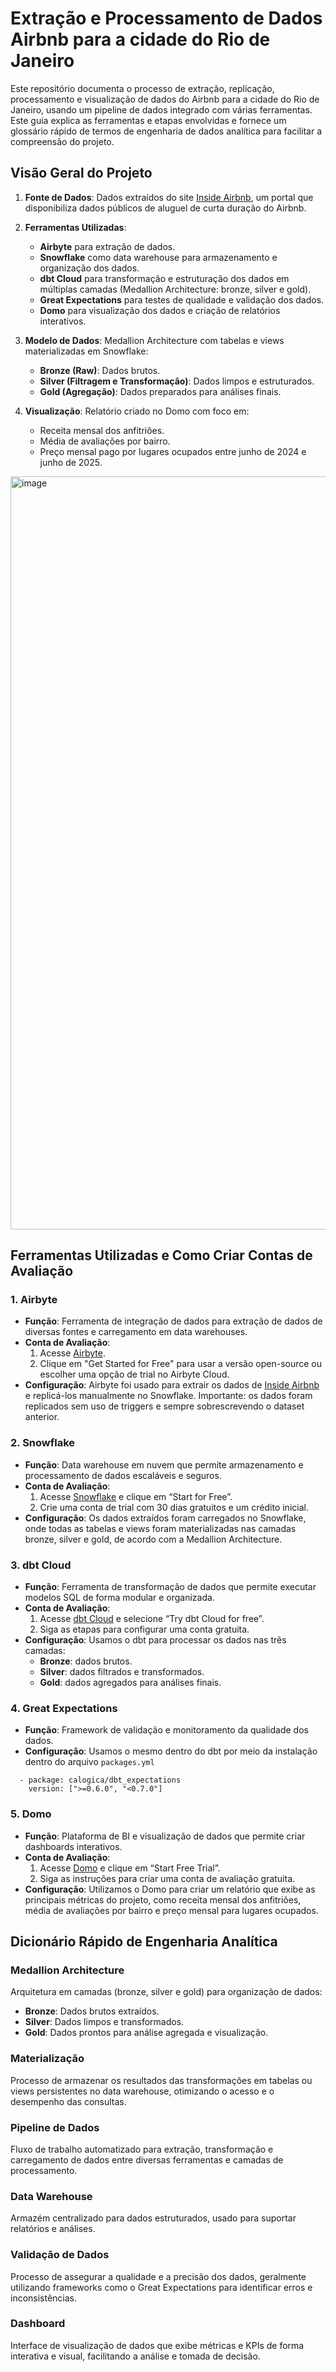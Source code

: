 # Extração e Processamento de Dados Airbnb para a cidade do Rio de Janeiro

Este repositório documenta o processo de extração, replicação, processamento e visualização de dados do Airbnb para a cidade do Rio de Janeiro, usando um pipeline de dados integrado com várias ferramentas. Este guia explica as ferramentas e etapas envolvidas e fornece um glossário rápido de termos de engenharia de dados analítica para facilitar a compreensão do projeto.

## Visão Geral do Projeto

1. **Fonte de Dados**: Dados extraídos do site [Inside Airbnb](http://insideairbnb.com/), um portal que disponibiliza dados públicos de aluguel de curta duração do Airbnb.
   
2. **Ferramentas Utilizadas**:
   - **Airbyte** para extração de dados.
   - **Snowflake** como data warehouse para armazenamento e organização dos dados.
   - **dbt Cloud** para transformação e estruturação dos dados em múltiplas camadas (Medallion Architecture: bronze, silver e gold).
   - **Great Expectations** para testes de qualidade e validação dos dados.
   - **Domo** para visualização dos dados e criação de relatórios interativos.

3. **Modelo de Dados**: Medallion Architecture com tabelas e views materializadas em Snowflake:
   - **Bronze (Raw)**: Dados brutos.
   - **Silver (Filtragem e Transformação)**: Dados limpos e estruturados.
   - **Gold (Agregação)**: Dados preparados para análises finais.

4. **Visualização**: Relatório criado no Domo com foco em:
   - Receita mensal dos anfitriões.
   - Média de avaliações por bairro.
   - Preço mensal pago por lugares ocupados entre junho de 2024 e junho de 2025.
  
<img width="1205" alt="image" src="https://github.com/user-attachments/assets/961871e8-30fe-4d0b-9028-dda16e42ef60">


## Ferramentas Utilizadas e Como Criar Contas de Avaliação

### 1. **Airbyte**
   - **Função**: Ferramenta de integração de dados para extração de dados de diversas fontes e carregamento em data warehouses.
   - **Conta de Avaliação**:
     1. Acesse [Airbyte](https://airbyte.com/).
     2. Clique em "Get Started for Free" para usar a versão open-source ou escolher uma opção de trial no Airbyte Cloud.
   - **Configuração**: Airbyte foi usado para extrair os dados de [Inside Airbnb](http://insideairbnb.com/) e replicá-los manualmente no Snowflake. Importante: os dados foram replicados sem uso de triggers e sempre sobrescrevendo o dataset anterior.

### 2. **Snowflake**
   - **Função**: Data warehouse em nuvem que permite armazenamento e processamento de dados escaláveis e seguros.
   - **Conta de Avaliação**:
     1. Acesse [Snowflake](https://signup.snowflake.com/) e clique em “Start for Free”.
     2. Crie uma conta de trial com 30 dias gratuitos e um crédito inicial.
   - **Configuração**: Os dados extraídos foram carregados no Snowflake, onde todas as tabelas e views foram materializadas nas camadas bronze, silver e gold, de acordo com a Medallion Architecture.

### 3. **dbt Cloud**
   - **Função**: Ferramenta de transformação de dados que permite executar modelos SQL de forma modular e organizada.
   - **Conta de Avaliação**:
     1. Acesse [dbt Cloud](https://www.getdbt.com/signup/) e selecione “Try dbt Cloud for free”.
     2. Siga as etapas para configurar uma conta gratuita.
   - **Configuração**: Usamos o dbt para processar os dados nas três camadas:
     - **Bronze**: dados brutos.
     - **Silver**: dados filtrados e transformados.
     - **Gold**: dados agregados para análises finais.

### 4. **Great Expectations**
   - **Função**: Framework de validação e monitoramento da qualidade dos dados.
   - **Configuração**: Usamos o mesmo dentro do dbt por meio da instalação dentro do arquivo `packages.yml`

```
  - package: calogica/dbt_expectations
    version: [">=0.6.0", "<0.7.0"]
```
     

### 5. **Domo**
   - **Função**: Plataforma de BI e visualização de dados que permite criar dashboards interativos.
   - **Conta de Avaliação**:
     1. Acesse [Domo](https://www.domo.com/start-free) e clique em “Start Free Trial”.
     2. Siga as instruções para criar uma conta de avaliação gratuita.
   - **Configuração**: Utilizamos o Domo para criar um relatório que exibe as principais métricas do projeto, como receita mensal dos anfitriões, média de avaliações por bairro e preço mensal para lugares ocupados.

## Dicionário Rápido de Engenharia Analítica

### Medallion Architecture
Arquitetura em camadas (bronze, silver e gold) para organização de dados:
- **Bronze**: Dados brutos extraídos.
- **Silver**: Dados limpos e transformados.
- **Gold**: Dados prontos para análise agregada e visualização.

### Materialização
Processo de armazenar os resultados das transformações em tabelas ou views persistentes no data warehouse, otimizando o acesso e o desempenho das consultas.

### Pipeline de Dados
Fluxo de trabalho automatizado para extração, transformação e carregamento de dados entre diversas ferramentas e camadas de processamento.

### Data Warehouse
Armazém centralizado para dados estruturados, usado para suportar relatórios e análises.

### Validação de Dados
Processo de assegurar a qualidade e a precisão dos dados, geralmente utilizando frameworks como o Great Expectations para identificar erros e inconsistências.

### Dashboard
Interface de visualização de dados que exibe métricas e KPIs de forma interativa e visual, facilitando a análise e tomada de decisão.
